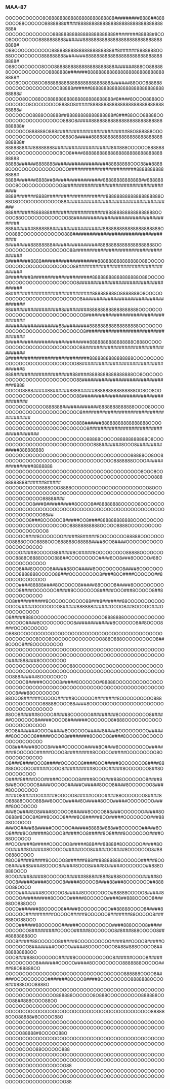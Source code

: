 ### MAA-87
OOOOOOOOOOO8O888888888888888888888888#########8888##888OOOO88OOOOOO8888888#####8888888888888888888888888888888888#
OOOOOOOOOOOOOO88888888888888888888888########88888#8OOO8OOOOOOOO8888888888######888888888888888888888888888888888#
O88OOOOOOOOOOO88888888888888888888888#8######8888888OO88OOOOOOOOO888888888#######88888888888888888888888888888888#
O88OOOOOOOO8OOO8888888888888888888888#######888OO888888OOOOOOOOOOOO8888888#######88888888888888888888888888888888#
OOO8OOOOO8OO8888888888888888888888888######88OOO888888OOOOOOOOOOOOOOOO88888######88888888888888888888888888888888#
OOOOO8OOO88OO888888888888888888888888#8####8OOOO8888OOOOOOOOO8OOOOOOOO8888O8#####88888888888888888888888888888888#
OOOOOOOO8888OO8888##88888888888888888#8###88OOO88888OOOOOOOOOOOOOOOOOOO888O8#####88888888888888888888888888888888#
OOOOOOO888888O888#########################88O888888OOOOOOOOOOOOOOOOOOOO888O8#####88888888888888888888888888888888#
8888888###88888888####################8##888OOOOOO888888OOOOOOOOOOOOOOOO8OO8####8888888888888888888888888888888888
88888######8888888###################88888888OOO88##88888OOOOOOOOOOOOOOOOOO########################88888888888888#
8888#######8888##8#################88888888888888##888888OOO8OOOOOOOOOOOOO8#######################################
8888#######8888#####################88888888888888888888O88O8OOOOOOOOOOOOO88######################################
888#######888888####################888888888888888888OOOOO88OOOOOOOOOOOOOO88#####################################
888#######8888888##################888888888888888888888OOO888OOOOOOOOOOOOO888####################################
8########88888888#################88888888888888888888OOOOOOOOOOOOOOOOOOOOO88#####################################
8########8888####################888888888888888O88OOOOOOOOOOOOOOOOOOOOOOOOO88####################################
8########8#####################88888888888888888O88OOOOOOOOOOOOOOOOOOOOOOOOOO8####################################
88#############################888888888O8888888O8OOOOOOOOOOOOOOOOOOOOOOOOOOO8####################################
88##################8#########888888888888888888OOOOOOOOOOOOOOOOOOOOOOOOOOOOOO8###################################
###################88#########888888888888888888OOOOOOOOOOOOOOOOOOOOOOOOOOOOOO8###################################
8#############################8888888888888888O888OOOOOOOOOOOOOOOOOOOOOOOOOOO88###################################
8#############################8888888888888888OOOOOOOOOOOOOOOOOOOOOOOOOOOOOO88###################################8
888#####################88####8888888888888888OO8OOOOOOOOOOOOOOOOOOOOOOOOOOO88################################8888
OOOOO8888#####88######8888#####888888888888888OO8OO8OOOOOOOOOOOOOOOOOOOOOOO88#####################################
OOOOOOOOOOOO888888#############8888888888888OOOO8OOOOOOOOOOOOOOOOOOOOOOOOOO8######################################
OOOOOOOOOOOOOOOOOOOOO888######88888888888888888OOOOOOOOOOOOOOOOOOOOOOOOOOOO8######################################
OOOOOOOOOOOOOOOOOOOOOOOO88888OOOOO88888888888O8OOOOOOOOOOOOOOOOOOOOOOOOOOOOO888#######8OOO8##############888888888
OOOOOOOOOOOOOOOOOOOOOOOOOOOOOOOOOOOOO88888OO8OO8OOOOOOOOOOOOOOOOOOOOOOOOOOOOOOOO8888888OOOO################8888888
OOOOOOOOOOOOOOOOOOOOOOOOOOOOOOOOOOOOOOOO8OOO8OOOOOOOOOOOOOOOOOOOOOOOOOOOOOOOOOOOOOOOOOOOOOO88888888888######8#####
OOOOOOOOOO8888OOO8888OOOOOOOOOOOOOOOOOOOOOOO8OOOOOOOOOOOOOOOOOOOOOOOOOOOOOOOOOOOOOOOOOOOOOOOOOOOOOOOOOOOOO8888####
OOOOOOOO8###8##########8OOOO8##88888888OOOOO8OOOOOOOOOOOOOOOOOOOOOOOOOOOOOOOOOOOOOOOOOOOOOOOOOOOOOOOOOOOOOOOOO88##
OOOOOOO8###8OOO8OO8#####OO8####888888888888OOOOOOOOOOOOOOOOOOOOOOOOOOOO88888888888OOOOO8888OOOOOOOOOOOOOOOOOOOOOO8
OOOOOO####8OOOOOOO#####88#####8OOOOOOOO88888OOOOOOOOO8888OOOO8888OOO888888O88888####8OO8####OOOOOOOOOOOOOOOOOOOOOO
OOOOO####8OOOOO88#####8O#####8OOOOOOOOO88888OOOOOOOOOO8888O8888OOOO888##OOOOOOOOO####8OO8###8OOOOO#88OOOOOOOOOOOOO
OOOO8###8OOOOO8#####88OO#####8OOOOOOOO8####8OOOOOOOOOOO8888888OOOOO88###OOOOOOOOO8####8OO####OOOOOO##8OOOOOOOOOOOO
OOOO####88888####8OOOOOO8#####88OOOO8#####8OOOOOOOOOOOOO8####OOOOOOO#####8OOOOOOO8#####OOO###8OOOOO8##8OOOOOOOOOOO
OO8###########8OOOOOOOOOOO88###8#######88OOOOOOOOOOOOOOO#####OOOOOOOO8#####888888######OOOO8##8OOOOO###OOOOOOOOOOO
O8#####888OOOOOOOOOOOOOOOOOOOOO8888888OOOOOOOOOOOOOOOOOO####8OOOOOOOOOO8#############8OOOOOO8##8OOOO8###OOOOOOOOOO
O888OOOOOOOOOOOOOOOOOOOOOOOOOOOOOOOOOOOOOOOOOOOOOOOOOOOO8OOO8OOOOOOOOOOOOOOO888O888OOOOOOOOOO8##8OOOO8##8OOOOOOOOO
OOOOOOOOOOOOOOOOOOOOOOOOOOOOOOOOOOOOOOOOOOOOOOOOOOOOOOOOOOOOOOOOOOOOOOOOOOOOOOOOOOOOOOOOOOOOOOO####888###8OOOOOOOO
OOOOOOOOOOOOOOOOOOO88OOOOOOOOOOOOOOOOOOOOOOOOOOOOOOOOOOOOOOOOOOOOOOOOOOOOOOOOOOOOOOOOOOOOOOOOOOO888######8OOOOOOOO
OOOOOO8#####OOOOO8#####8OOOOOO#88888OOOOOOOOOOOOOOOOOOOOOOOOOOOOOOOOOOOOOOOOOOOOOOOOOOOOOOOOOOOOOOOO8###88OOOOOOOO
88OOO8######OOOOO#####8OOOOOO########8OOOOOOOOOO888OOOOOOOOOOO88888OOOO88####8OOOOOOOOOOOOOOOOOOOOOOOOOOOOOOOOOOOO
#8OO8######8OOOO#####8OOOOOO#########8OOOOOOOOO8######OOOOOOO8#####OOOO8#######OOOOOOO8#888OOOOOOOOOOOOOOOOOOOOOOO
8OO8#######OOOO#####8OOOOOO#####8####8OOOOOOOOO#######8OOOOOO8#####OOOO8########8OOOOO8####8OOOOOOOOOOOOOOOOOOOOOO
OO8#######8OOO8#####OOOOOO#####8O####8OOOOOOOOO########8OOOOOO#####OOOO8#########8OOOOO#####OOOOOOOOO8OOOOOOOOOOOO
O8###8####OOO8#####OOOOOO8####8OO#####8OOOOOOO8####88#88OOOOOO#####OOOO8##########8OOOO#####8OOOOOOO8##8OOOOOOOOOO
O####8####OOO#####OOOOOO8####8OOO###888OOOOOOO8####88##8OOOOOO8####OOOOO#####O#####8OOO8####8OOOOOOO8####8OOOOOOOO
####O8####OO#####8OOOOO8#####OOOO####88OOOOOOO8####8O88888OOOO888##8OOOO#####8O#####8OOO#####OOOOOOOO#####8OOOOOOO
###8O####8O8####8OOOOO8#####8OOOO8#8###OOOOOOO#####8OO888#8OOO8#8##8OOOO8####8O8#####8OO#####OOOOOOOO###88#8OOOOOO
###OO####88#####OOOOOO######88888#888##8OOOOOO#####8OO8####8OO#####8OOOO8#####OO8#####8O8####8OOOOOOO####O88OOOOOO
##OOO####8#####OOOOOO8#####888###88888#8OOOOOO#####8OOO#####8O#####8OOOOO#####OOO8#####OO####8OOOOOOO8#88O888OOOOO
#8OO8####8####8OOOOO8######888##88888888OOOOOO#####8OOO8#####88####8OOOO8#####8OOO8####8O#####OOOOOOO##888O888OOOO
8OOO####8####8OOOOOO######8888##88#8#888OOOOOO#####8OOOO8#####8####8OOOO8#####8OOOO8####88###8OOOOOOO##888OO88OOOO
OOOO########8OOOOOO8#####8OOOOOOOO#88888OOOOO8#####8OOOOO##########8OOOOO#####8OOOOOO####8##888OOOOO8###88OO888OOO
OOOO#######88OOOOO8#####8OOOOOOOOO##88888OOOO8#####8OOOOOO##########OOOOO#####8OOOOOO8#######88OOOOO8###888OO88OOO
OOOO######88OOOOOO######OOOOOOOOOO####888OOOO8#####OOOOOOO8#########OOOOO#####8OOOOOOO8#8###888OOOOO8###88888888OO
OOO8#####88OOOOOO8#####8OOOOOOOOOO####8##OOOO8#####OOOOOOOO8########OOOOO#####8OOOOOOOO8#88#888OOOOO8##888888888OO
OOO8###888OOOOOOO#####8OOOOOOOOOOO8######OOOO8#####OOOOOOOOO8#######OOOOO#####8OOOOOOOOO8888888OOOOO####88O88888OO
OOOOOOOOOOOOOOOOOOOOOOOOOOOOOOOOOOO888888OOOO8#####OOOOOOOOOO#######8OOOO8####8OOOOOOOOO8888888OOOO8###888OOO8888O
OOOOOOOOOOOOOOOOOOOOOOOOOOOOOOOOOOOOOOOOOOOOOOOOOOOOOOOOOOOOOO888888OOOOOO8O888OOOOOOOOOO888888OOOO88##888OOOO88OO
OOOOOOOOOOOOOOOOOOOOOOOOOOOOOOOOOOOOOOOOOOOOOOOOOOOOOOOOOOOOOOOOOOOOOOOOOOOOOOOOOOOOOOOOOO888888OOO88888#8OOOOO88O
OOOOOOOOOOOOOOOOOOOOOOOOOOOOOOOOOOOOOOOOOOOOOOOOOOOOOOOOOOOOOOOOOOOOOOOOOOOOOOOOOOOOOOOOOOOOOOOOOOO88888#8OOOOO88O
OOOOOOOOOOOOOOOOOOOOOOOOOOOOOOOOOOOOOOOOOOOOOOOOOOOOOOOOOOOOOOOOOOOOOOOOOOOOOOOOOOOOOOOOOOOOOOOOOOOOOOO88OOOOOO888
OOOOOOOOOOOOOOOOOOOOOOOOOOOOOOOOOOOOOOOOOOOOOOOOOOOOOOOOOOOOOOOOOOOOOOOOOOOOOOOOOOOOOOOOOOOOOOOOOOOOOOOOOOOOOOOO88
OOOOOOOOOOOOOOOOOOOOOOOOOOOOOOOOOOOOOOOOOOOOOOOOOOOOOOOOOOOOOOOOOOOOOOOOOOOOOOOOOOOOOOOOOOOOOOOOOOOOOOOOOOOOOOOO88
